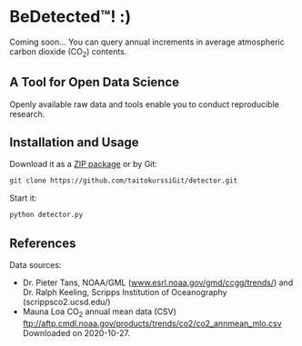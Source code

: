 # BeDetected™! :)
Coming soon... You can query annual increments in average atmospheric carbon dioxide (CO<sub>2</sub>) contents.

## A Tool for Open Data Science
Openly available raw data and tools enable you to conduct reproducible research. 

## Installation and Usage
Download it as a [ZIP package](https://github.com/taitokurssiGit/detector/archive/master.zip) or by Git: 

```sh
git clone https://github.com/taitokurssiGit/detector.git
```

Start it:

```sh
python detector.py
```

## References
Data sources:
* Dr. Pieter Tans, NOAA/GML (www.esrl.noaa.gov/gmd/ccgg/trends/) and Dr. Ralph Keeling, Scripps Institution of Oceanography (scrippsco2.ucsd.edu/)
* Mauna Loa CO<sub>2</sub> annual mean data (CSV)
ftp://aftp.cmdl.noaa.gov/products/trends/co2/co2_annmean_mlo.csv \
Downloaded on 2020-10-27.
